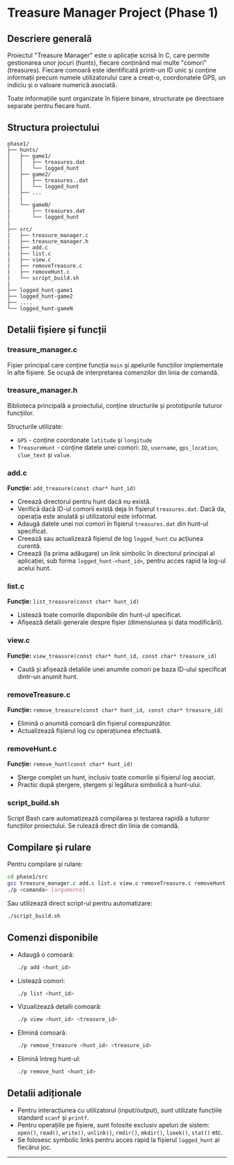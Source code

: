 # Treasure Manager Project (Phase 1)

## Descriere generală

Proiectul "Treasure Manager" este o aplicație scrisă în C, care permite gestionarea unor jocuri (hunts), fiecare conținând mai multe "comori" (treasures). Fiecare comoară este identificată printr-un ID unic și conține informații precum numele utilizatorului care a creat-o, coordonatele GPS, un indiciu și o valoare numerică asociată.

Toate informațiile sunt organizate în fișiere binare, structurate pe directoare separate pentru fiecare hunt.

## Structura proiectului

```
phase1/
├── hunts/
│   ├── game1/
│   │   ├── treasures.dat
│   │   └── logged_hunt
│   ├── game2/
│   │   ├── treasures..dat
│   │   └── logged_hunt
│   ├── ...
|   |
│   └── gameN/
|       ├── treasures.dat
│       └── logged_hunt
|
├── src/
|   ├── treasure_manager.c
|   ├── treasure_manager.h
|   ├── add.c
|   ├── list.c
|   ├── view.c
|   ├── removeTreasure.c
|   ├── removeHunt.c
|   └── script_build.sh
|
├── logged_hunt-game1
├── logged_hunt-game2
├── ....
└── logged_hunt-gameN  
```

## Detalii fișiere și funcții

### treasure_manager.c
Fișier principal care conține funcția `main` și apelurile funcțiilor implementate în alte fișiere. Se ocupă de interpretarea comenzilor din linia de comandă.

### treasure_manager.h
Biblioteca principală a proiectului, conține structurile și prototipurile tuturor funcțiilor.

Structurile utilizate:

- `GPS` - conține coordonate `latitude` și `longitude`
- `TreasureHunt` - conține datele unei comori: `ID`, `username`, `gps_location`, `clue_text` și `value`.

### add.c

**Funcție:** `add_treasure(const char* hunt_id)`

- Creează directorul pentru hunt dacă nu există.
- Verifică dacă ID-ul comorii există deja în fișierul `treasures.dat`. Dacă da, operația este anulată și utilizatorul este informat.
- Adaugă datele unei noi comori în fișierul `treasures.dat` din hunt-ul specificat.
- Creează sau actualizează fișierul de log `logged_hunt` cu acțiunea curentă.
- Creează (la prima adăugare) un link simbolic în directorul principal al aplicației, sub forma `logged_hunt-<hunt_id>`, pentru acces rapid la log-ul acelui hunt.

### list.c

**Funcție:** `list_treasure(const char* hunt_id)`

- Listează toate comorile disponibile din hunt-ul specificat.
- Afișează detalii generale despre fișier (dimensiunea și data modificării).

### view.c

**Funcție:** `view_treasure(const char* hunt_id, const char* treasure_id)`

- Caută și afișează detaliile unei anumite comori pe baza ID-ului specificat dintr-un anumit hunt.

### removeTreasure.c

**Funcție:** `remove_treasure(const char* hunt_id, const char* treasure_id)`

- Elimină o anumită comoară din fișierul corespunzător.
- Actualizează fișierul log cu operațiunea efectuată.

### removeHunt.c

**Funcție:** `remove_hunt(const char* hunt_id)`

- Șterge complet un hunt, inclusiv toate comorile și fișierul log asociat.
- Practic după ștergere, ștergem și legătura simbolică a hunt-ului.

### script_build.sh

Script Bash care automatizează compilarea și testarea rapidă a tuturor funcțiilor proiectului. Se rulează direct din linia de comandă.

## Compilare și rulare

Pentru compilare și rulare:
```bash
cd phase1/src
gcc treasure_manager.c add.c list.c view.c removeTreasure.c removeHunt.c -o p
./p <comanda> [argumente]
```

Sau utilizează direct script-ul pentru automatizare:
```bash
./script_build.sh
```

## Comenzi disponibile

- Adaugă o comoară:
  ```bash
  ./p add <hunt_id>
  ```

- Listează comori:
  ```bash
  ./p list <hunt_id>
  ```

- Vizualizează detalii comoară:
  ```bash
  ./p view <hunt_id> <treasure_id>
  ```

- Elimină comoară:
  ```bash
  ./p remove_treasure <hunt_id> <treasure_id>
  ```

- Elimină întreg hunt-ul:
  ```bash
  ./p remove_hunt <hunt_id>
  ```

## Detalii adiționale

- Pentru interacțiunea cu utilizatorul (input/output), sunt utilizate funcțiile standard `scanf` și `printf`.
- Pentru operațiile pe fișiere, sunt folosite exclusiv apeluri de sistem: `open()`, `read()`, `write()`, `unlink()`, `rmdir()`, `mkdir()`, `lseek()`, `stat()` etc.
- Se folosesc symbolic links pentru acces rapid la fișierul `logged_hunt` al fiecărui joc.

---
